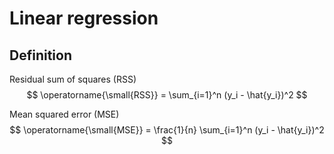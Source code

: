 # Linear regression

## Definition

Residual sum of squares (RSS)
$$
\operatorname{\small{RSS}} = \sum_{i=1}^n (y_i - \hat{y_i})^2
$$

Mean squared error (MSE)
$$
\operatorname{\small{MSE}} = \frac{1}{n} \sum_{i=1}^n (y_i - \hat{y_i})^2
$$
